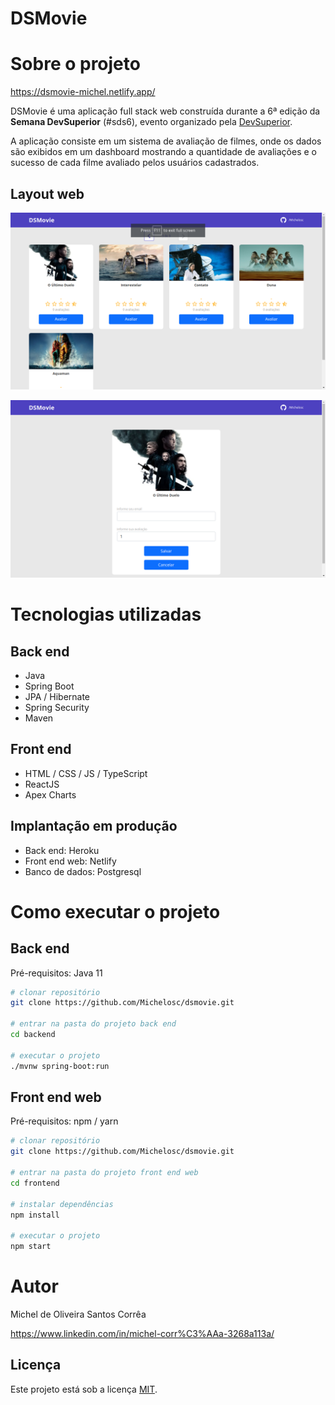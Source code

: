 # DSMovie

# Sobre o projeto

https://dsmovie-michel.netlify.app/

DSMovie é uma aplicação full stack web construída durante a 6ª edição da **Semana DevSuperior** (#sds6), evento organizado pela [DevSuperior](https://devsuperior.com "Site da DevSuperior").

A aplicação consiste em um sistema de avaliação de filmes, onde os dados são exibidos em um dashboard mostrando a quantidade de avaliações e o sucesso de cada filme avaliado pelos usuários cadastrados.

## Layout web
![Web 1](https://github.com/Michelosc/dsmovie/blob/main/assets/dsmovie-dashboard.png)

![Web 2](https://github.com/Michelosc/dsmovie/blob/main/assets/dsmovie-avaliacao.png)

# Tecnologias utilizadas
## Back end
- Java
- Spring Boot
- JPA / Hibernate
- Spring Security
- Maven
## Front end
- HTML / CSS / JS / TypeScript
- ReactJS
- Apex Charts
## Implantação em produção
- Back end: Heroku
- Front end web: Netlify
- Banco de dados: Postgresql

# Como executar o projeto

## Back end
Pré-requisitos: Java 11

```bash
# clonar repositório
git clone https://github.com/Michelosc/dsmovie.git

# entrar na pasta do projeto back end
cd backend

# executar o projeto
./mvnw spring-boot:run
```

## Front end web
Pré-requisitos: npm / yarn

```bash
# clonar repositório
git clone https://github.com/Michelosc/dsmovie.git

# entrar na pasta do projeto front end web
cd frontend

# instalar dependências
npm install

# executar o projeto
npm start
```

# Autor
Michel de Oliveira Santos Corrêa

https://www.linkedin.com/in/michel-corr%C3%AAa-3268a113a/

## Licença

Este projeto está sob a licença [MIT](./LICENSE).
